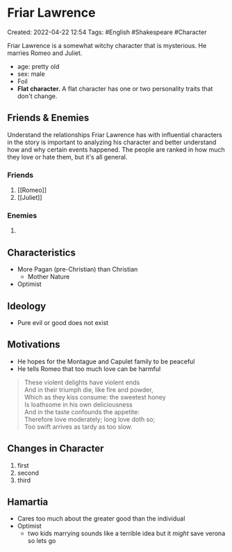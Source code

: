 # Friar Lawrence
Created: 2022-04-22 12:54
Tags: #English #Shakespeare #Character 

Friar Lawrence is a somewhat witchy character that is mysterious. He marries Romeo and Juliet. 

- age: pretty old 
- sex: male 
- Foil 
- **Flat character.** A flat character has one or two personality traits that don't change. 

## Friends & Enemies 
Understand the relationships Friar Lawrence has with influential characters in the story is important to analyzing his character and better understand how and why certain events happened. The people are ranked in how much they love or hate them, but it's all general. 

### Friends 
1. [[Romeo]]
2. [[Juliet]]

### Enemies 
1. 

## Characteristics 
- More Pagan (pre-Christian) than Christian 
	- Mother Nature 
- Optimist 

## Ideology 
- Pure evil or good does not exist 

## Motivations 
- He hopes for the Montague and Capulet family to be peaceful 
- He tells Romeo that too much love can be harmful 

> These violent delights have violent ends  
> And in their triumph die, like fire and powder,  
> Which as they kiss consume: the sweetest honey  
> Is loathsome in his own deliciousness  
> And in the taste confounds the appetite:  
> Therefore love moderately; long love doth so;  
> Too swift arrives as tardy as too slow.  

## Changes in Character 
1. first 
2. second 
3. third 

## Hamartia 
- Cares too much about the greater good than the individual 
- Optimist 
	- two kids marrying sounds like a terrible idea but it *might* save verona so lets go 